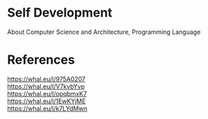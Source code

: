 # Self Development
About Computer Science and Architecture, Programming Language

# References
https://whal.eu/l/975A0207 <br/>
https://whal.eu/l/V7kvbYvp <br/>
https://whal.eu/l/opqbmxK7 <br/>
https://whal.eu/l/1EwKYjME <br/>
https://whal.eu/l/k7LYdMwn <br/>
